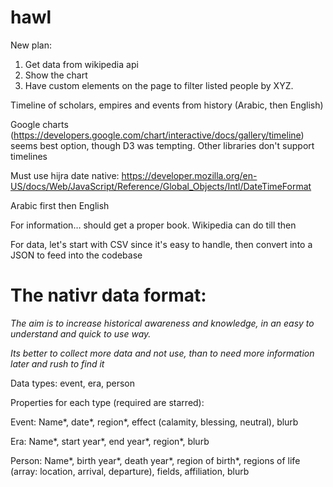 # hawl

New plan:
1. Get data from wikipedia api
2. Show the chart
3. Have custom elements on the page to filter listed people by XYZ.

Timeline of scholars, empires and events from history (Arabic, then English)

Google charts (https://developers.google.com/chart/interactive/docs/gallery/timeline) seems best option, though D3 was tempting. Other libraries don't support timelines

Must use hijra date native: https://developer.mozilla.org/en-US/docs/Web/JavaScript/Reference/Global_Objects/Intl/DateTimeFormat

Arabic first then English

For information… should get a proper book. Wikipedia can do till then

For data, let's start with CSV since it's easy to handle, then convert into a JSON to feed into the codebase



# The nativr data format:
*The aim is to increase historical awareness and knowledge, in an easy to understand and quick to use way.*

*Its better to collect more data and not use, than to need more information later and rush to find it*

Data types: event, era, person

Properties for each type (required are starred):

Event: Name*, date*, region*, effect (calamity, blessing, neutral), blurb

Era: Name*, start year*, end year*, region*, blurb

Person: Name*, birth year*, death year*, region of birth*, regions of life (array: location, arrival, departure), fields, affiliation, blurb
